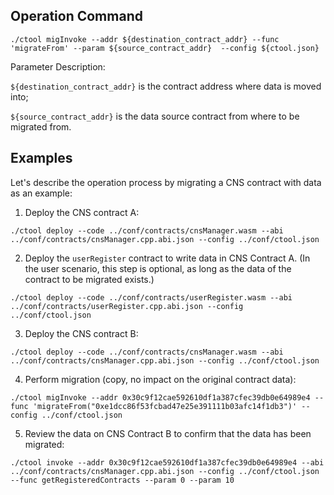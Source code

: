 ## Operation Command

```
./ctool migInvoke --addr ${destination_contract_addr} --func 'migrateFrom' --param ${source_contract_addr}  --config ${ctool.json}
```

Parameter Description:

`${destination_contract_addr}` is the contract address where data is moved into;

`${source_contract_addr}` is the data source contract from where to be migrated from.

## Examples

Let's describe the operation process by migrating a CNS contract with data as an example:

1. Deploy the CNS contract A:

```
./ctool deploy --code ../conf/contracts/cnsManager.wasm --abi ../conf/contracts/cnsManager.cpp.abi.json --config ../conf/ctool.json
```

2. Deploy the `userRegister` contract to write data in CNS Contract A. (In the user scenario, this step is optional, as long as the data of the contract to be migrated exists.)

```
./ctool deploy --code ../conf/contracts/userRegister.wasm --abi ../conf/contracts/userRegister.cpp.abi.json --config ../conf/ctool.json
```

3. Deploy the CNS contract B:

```
./ctool deploy --code ../conf/contracts/cnsManager.wasm --abi ../conf/contracts/cnsManager.cpp.abi.json --config ../conf/ctool.json
```

4. Perform migration (copy, no impact on the original contract data):

```
./ctool migInvoke --addr 0x30c9f12cae592610df1a387cfec39db0e64989e4 --func 'migrateFrom("0xe1dcc86f53fcbad47e25e391111b03afc14f1db3")' --config ../conf/ctool.json
```

5. Review the data on CNS Contract B to confirm that the data has been migrated:

```
./ctool invoke --addr 0x30c9f12cae592610df1a387cfec39db0e64989e4 --abi ../conf/contracts/cnsManager.cpp.abi.json --config ../conf/ctool.json --func getRegisteredContracts --param 0 --param 10
```